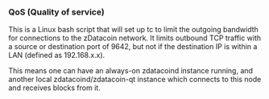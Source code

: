 ### QoS (Quality of service) ###

This is a Linux bash script that will set up tc to limit the outgoing bandwidth for connections to the zDatacoin network. It limits outbound TCP traffic with a source or destination port of 9642, but not if the destination IP is within a LAN (defined as 192.168.x.x).

This means one can have an always-on zdatacoind instance running, and another local zdatacoind/zdatacoin-qt instance which connects to this node and receives blocks from it.
